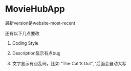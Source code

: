# MovieHubApp

最新version是website-most-recent

还有以下几点要改
 
1. Coding Style

2. Description显示有点bug

3. 文字显示有点乱码，比如 "The Cat'S Out", '后面会自动大写

